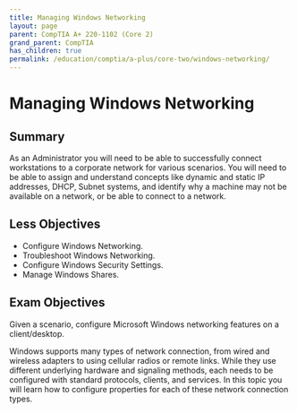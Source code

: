 ```yaml
---
title: Managing Windows Networking
layout: page
parent: CompTIA A+ 220-1102 (Core 2)
grand_parent: CompTIA
has_children: true
permalink: /education/comptia/a-plus/core-two/windows-networking/
---
```


# Managing Windows Networking

## Summary

As an Administrator you will need to be able to successfully connect workstations to a corporate network for various scenarios. You will need to be able to assign and understand concepts like dynamic and static IP addresses, DHCP, Subnet systems, and identify why a machine may not be available on a network, or be able to connect to a network.

## Less Objectives

- Configure Windows Networking.
- Troubleshoot Windows Networking.
- Configure Windows Security Settings.
- Manage Windows Shares.

## Exam Objectives

Given a scenario, configure Microsoft Windows networking features on a client/desktop.

Windows supports many types of network connection, from wired and wireless adapters to using cellular radios or remote links. While they use different underlying hardware and signaling methods, each needs to be configured with standard protocols, clients, and services. In this topic you will learn how to configure properties for each of these network connection types.